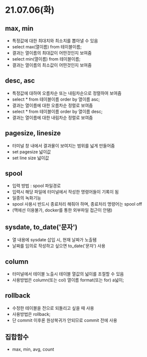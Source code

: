 # 21.07.06(화)
## max, min
- 특정값에 대한 최대치와 최소치를 뽑아낼 수 있음
- select max(열이름) from 테이블이름;
- 결과는 열이름의 최대값이 어떤것인지 보여줌
- select min(열이름) from 테이블이름;
- 결과는 열이름의 최소값이 어떤것인지 보여줌
###
## desc, asc
- 특정값에 대하여 오름차순 또는 내림차순으로 정렬하여 보여줌
- select * from 테이블이름 order by 열이름 asc;
- 결과는 열이름에 대한 오름차순 정렬로 보여줌
- select * from 테이블이름 order by 열이름 desc;
- 결과는 열이름에 대한 내림차순 정렬로 보여줌
###
## pagesize, linesize
- 터미널 창 내에서 결과물이 보여지는 범위를 넓게 만들어줌
- set pagesize 넓이값
- set line size 넓이값
###
## spool
- 입력 방법 : spool 파일경로
- 입력시 해당 파일에 터미널에서 작성한 명령어들이 기록이 됨
- 일종의 녹화기능
- spool 사용시 반드시 종료처리 해줘야 하며, 종료처리 명령어는 spool off
- (맥에선 이용불가, docker를 통한 외부파일 접근이 안됌)
###
## sysdate, to_date('문자')
- 열 내용에 sysdate 삽입 시, 현재 날짜가 노출됌
- 날짜를 임의로 작성하고 싶으면 to_date('문자') 사용
###
## column
- 터미널에서 테이블 노출시 테이블 열값의 넓이를 조절할 수 있음
- 사용방법은 column(또는 col) 열이름 format(또는 for) a넓이;
###
## rollback
- 수정한 테이블을 전으로 되돌리고 싶을 때 사용
- 사용방법은 rollback;
- 단 commit 이후론 원상복귀가 안되므로 commit 전에 사용
###
## 집합함수
- max, min, avg, count